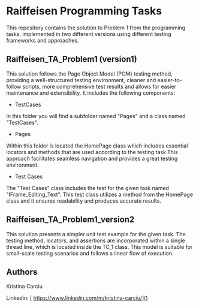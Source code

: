 # Raiffeisen Programming Tasks

This repository contains the solution to Problem 1 from the programming tasks, implemented in two different versions using different testing frameworks and approaches. 

## Raiffeisen_TA_Problem1 (version1)

This solution follows the Page Object Model (POM) testing method, providing a well-structured testing environment, cleaner and easier-to-follow scripts, more comprehensive test results and allows for easier maintenance and extensibility. It includes the following components:

- TestCases

In this folder you will find a subfolder named "Pages" and a class named "TestCases".

- Pages

Within this folder is located the HomePage class which includes essential locators and methods that are used according to the testing task.This approach facilitates seamless navigation and provides a great testing environment.
    

- Test Cases

The "Test Cases" class includes the test for the given task named "IFrame_Editing_Text". This test class utilizes a method from the HomePage class and it ensures readability and produces accurate results.


## Raiffeisen_TA_Problem1_version2

This solution presents a simpler unit test example for the given task. The testing method, locators, and assertions are incorporated within a single thread line, which is located inside the TC_1 class. This model is suitable for small-scale testing scenarios and follows a linear flow of execution.



## Authors

Kristina Carciu 

Linkedin: [ https://www.linkedin.com/in/kristina-carciu/]()

